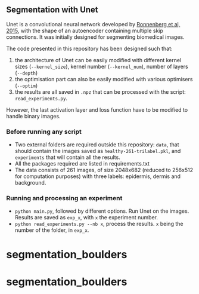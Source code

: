 ## Segmentation with Unet

Unet is a convolutional neural network developed by [Ronnenberg et al, 2015](https://arxiv.org/abs/1505.04597), with the shape of an autoencoder containing multiple skip connections. It was initially designed for segmenting biomedical images.

The code presented in this repository has been designed such that: 
1. the architecture of Unet can be easily modified with different kernel sizes (`--kernel_size`), kernel number (`--kernel_num`), number of layers (`--depth`) 
2. the optimisation part can also be easily modified with various optimisers (`--optim`)
3. the results are all saved in `.npz` that can be processed with the script: `read_experiments.py`. 

However, the last activation layer and loss function have to be modified to handle binary images. 

### Before running any script
- Two external folders are required outside this repository: `data`, that should contain the images saved as `healthy-261-trilabel.pkl`, and `experiments` that will contain all the results.
- All the packages required are listed in requirements.txt
- The data consists of 261 images, of size 2048x682 (reduced to 256x512 for computation purposes) with three labels: epidermis, dermis and background.

### Running and processing an experiment
- `python main.py`, followed by different options. Run Unet on the images. Results are saved as `exp_x`, with `x` the experiment number.
- `python read_experiments.py --nb x`, process the results. `x` being the number of the folder, in `exp_x`.


# segmentation_boulders
# segmentation_boulders
